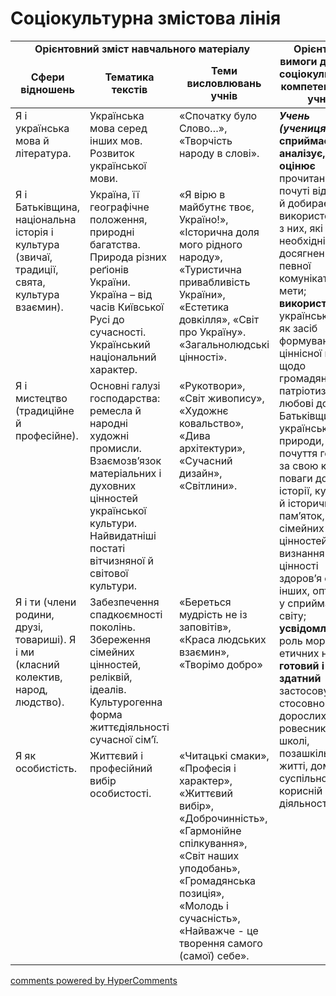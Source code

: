 <div id="hypercomments_widget" class="js-hypercomments-widget invisible"></div>

# Соціокультурна змістова лінія

<table>
<tr>
<td align="center" style="vertical-align:top !important;" colspan="3"><b>Орієнтовний зміст навчального матеріалу</b></td>
<td width="40%" align="center" rowspan="2"><b>Орієнтовні вимоги до рівня соціокультурної компетентності учнів
</b></td>
</tr>
  <tr>
    <td width="10%" align="center"><b>Cфери відношень</b></td>
    <td width="40%" align="center"><b>Тематика текстів</b></td>  
    <td width="10%" align="center"><b>Теми висловлювань учнів</b></td>
  </tr>
<tbody>
  <tr>
<td width="10%" style="vertical-align:top !important;">Я  і українська мова й література.</td>
<td width="40%" style="vertical-align:top !important;">Українська мова серед інших мов. Розвиток української мови.</td>
<td width="10%" style="vertical-align:top !important;">«Спочатку було Слово…»,   «Творчість народу в слові».
</td>
    <td width="40%" style="vertical-align:top !important;" rowspan="7">
<i><b>Учень (учениця):</b></i><br>
<b>сприймає, аналізує,  оцінює</b> прочитані чи почуті відомості й добирає та використовує  ті з них, які необхідні для досягнення певної комунікативної мети;<br>
<b>використовує</b> українську мову як засіб формування ціннісної позиції щодо громадянського патріотизму, любові до Батьківщини й української природи, почуття гордості за свою країну, поваги до її історії, культури й історичних пам’яток, сімейних цінностей, визнання цінності здоров’я свого й інших, оптимізм у сприйманні світу;<br>
<b>усвідомлює</b> роль морально-етичних норм;<br>
<b>готовий  і здатний</b> застосовувати їх стосовно дорослих і ровесників у школі, позашкільному житті, дома, суспільно корисній діяльності.</td>
  </tr>
  <tr>
<td width="10%" style="vertical-align:top !important;">Я і Батьківщина, національна історія і культура (звичаї, традиції, свята, культура взаємин).</td>
<td width="40%" style="vertical-align:top !important;">Україна, її географічне положення, природні багатства. Природа різних реґіонів України. Україна – від часів Київської Русі до сучасності. Український національний характер.
</td>
<td width="10%" style="vertical-align:top !important;">«Я вірю в майбутнє твоє, Україно!», «Історична доля мого рідного народу», «Туристична привабливість України», «Естетика довкілля», «Світ про Україну». «Загальнолюдські цінності». 
</td>
</tr>
  <tr>
<td width="10%" style="vertical-align:top !important;">Я і мистецтво (традиційне й професійне).</td>
<td width="40%" style="vertical-align:top !important;">Основні галузі господарства: ремесла й народні художні промисли. Взаємозв’язок матеріальних і духовних цінностей української культури. Найвидатніші постаті вітчизняної й світової культури.</td>
<td width="10%" style="vertical-align:top !important;">«Рукотвори», «Світ живопису», «Художнє ковальство», «Дива архітектури», «Сучасний дизайн», «Світлини».
</td>
</tr>
  <tr>
<td width="10%" style="vertical-align:top !important;">Я і ти (члени родини, друзі, товариші). Я і ми (класний колектив,  народ, людство).
</td>
<td width="40%" style="vertical-align:top !important;">Забезпечення спадкоємності поколінь. Збереження сімейних цінностей, реліквій, ідеалів. Культурогенна форма життєдіяльності сучасної сім’ї.</td>
<td width="10%" style="vertical-align:top !important;">«Береться мудрість не із заповітів», «Краса людських взаємин», «Творімо добро»
</td>
</tr>
  <tr>
<td width="10%" style="vertical-align:top !important;">Я  як особистість.</td>
<td width="40%" style="vertical-align:top !important;">Життєвий і професійний вибір особистості.</td>
<td width="10%" style="vertical-align:top !important;">«Читацькі смаки», «Професія і характер», «Життєвий вибір», «Доброчинність», «Гармонійне спілкування», «Світ наших уподобань», «Громадянська позиція», «Молодь і сучасність», «Найважче - це творення самого (самої) себе».</td></tr>
</tbody>
</table>

<div class="js-hypercomments-container">
<a href="http://hypercomments.com" class="hc-link" title="comments widget">comments powered by HyperComments</a>
</div>